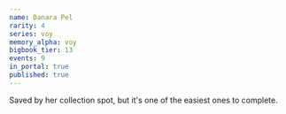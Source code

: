```yaml
---
name: Danara Pel
rarity: 4
series: voy
memory_alpha: voy
bigbook_tier: 13
events: 9
in_portal: true
published: true
---
```


Saved by her collection spot, but it's one of the easiest ones to complete.

